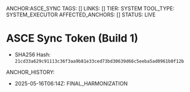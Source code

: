 ANCHOR:ASCE_SYNC
TAGS: []
LINKS: []
TIER: SYSTEM
TOOL_TYPE: SYSTEM_EXECUTOR
AFFECTED_ANCHORS: []
STATUS: LIVE

# ASCE Sync Token (Build 1)
- SHA256 Hash: `21cd33a629c91113c36f3aa9b81e33ced73bd30639d66c5eeba5ad0961b0f12b`

ANCHOR_HISTORY:
  - 2025-05-16T06:14Z: FINAL_HARMONIZATION
